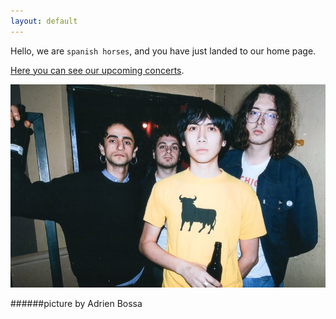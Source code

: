 ```yaml
---
layout: default
---
```

Hello, we are  `spanish horses`, and you have just landed to our home page.

[Here you can see our upcoming concerts](./another-page.html).

![image alt](https://github.com/spanishorses/spanishorses.github.io/blob/8b4cf8492e231f05a0fde63d4063ffab04406d46/testpicture.png)

######picture by Adrien Bossa
